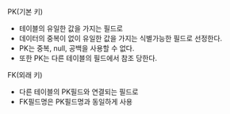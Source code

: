 PK(기본 키)
- 테이블의 유일한 값을 가지는 필드로
- 데이터의 중복이 없이 유일한 값을 가지는 식별가능한 필드로 선정한다.
- PK는 중복, null, 공백을 사용할 수 없다.
- 또한 PK는 다른 테이블의 필드에서 참조 당한다.

FK(외래 키)
- 다른 테이블의 PK필드와 연결되는 필드로
- FK필드명은 PK필드명과 동일하게 사용